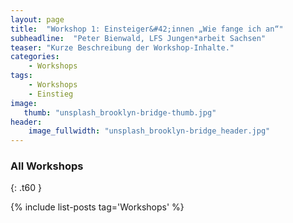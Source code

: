 ```yaml
---
layout: page
title:  "Workshop 1: Einsteiger&#42;innen „Wie fange ich an“"
subheadline:  "Peter Bienwald, LFS Jungen*arbeit Sachsen"
teaser: "Kurze Beschreibung der Workshop-Inhalte."
categories:
    - Workshops
tags:
    - Workshops
    - Einstieg
image:
   thumb: "unsplash_brooklyn-bridge-thumb.jpg"
header:
    image_fullwidth: "unsplash_brooklyn-bridge_header.jpg"
---
```

<!--more-->


### All Workshops 
{: .t60 }

{% include list-posts tag='Workshops' %}
